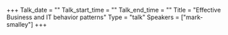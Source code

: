 +++
Talk_date = ""
Talk_start_time = ""
Talk_end_time = ""
Title = "Effective Business and IT behavior patterns"
Type = "talk"
Speakers = ["mark-smalley"]
+++


